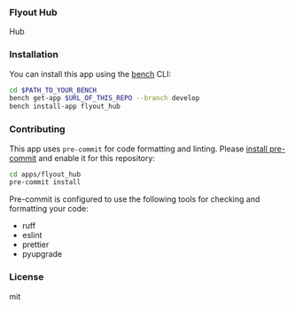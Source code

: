 ### Flyout Hub

Hub 

### Installation

You can install this app using the [bench](https://github.com/frappe/bench) CLI:

```bash
cd $PATH_TO_YOUR_BENCH
bench get-app $URL_OF_THIS_REPO --branch develop
bench install-app flyout_hub
```

### Contributing

This app uses `pre-commit` for code formatting and linting. Please [install pre-commit](https://pre-commit.com/#installation) and enable it for this repository:

```bash
cd apps/flyout_hub
pre-commit install
```

Pre-commit is configured to use the following tools for checking and formatting your code:

- ruff
- eslint
- prettier
- pyupgrade

### License

mit
